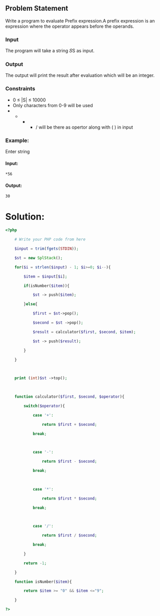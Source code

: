 
## Problem Statement
Write a program to evaluate Prefix expression.A prefix expression is an expression where the operator appears before the operands.
### Input
The program will take a string 𝑆S as input.
### Output
The output will print the result after evaluation which will be an integer.
### Constraints

- 0 ≤ |S| ≤ 10000
- Only characters from 0-9 will be used
- - - - / will be there as opertor along with ( ) in input

### Example:

Enter string

#### Input:

```
*56
```

#### Output:

```
30
```



# Solution:
```php
<?php

    # Write your PHP code from here

    $input = trim(fgets(STDIN));

    $st = new SplStack();

    for($i = strlen($input) - 1; $i>=0; $i--){

        $item = $input[$i];

        if(isNumber($item)){

            $st -> push($item);

        }else{

            $first = $st->pop();

            $second = $st ->pop();

            $result = calculator($first, $second, $item);

            $st -> push($result);

        }

    }

  

    print (int)$st ->top();

  

    function calculator($first, $second, $operator){

        switch($operator){

            case '+':

                return $first + $second;

            break;

  

            case '-':

                return $first - $second;

            break;

  

            case '*':

                return $first * $second;

            break;

  

            case '/':

                return $first / $second;

            break;

        }

        return -1;

    }

    function isNumber($item){

        return $item >= "0" && $item <="9";

    }

?>
```